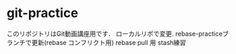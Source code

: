 # git-practice
このリポジトリはGit動画講座用です．
ローカルリポで変更. 
rebase-practiceブランチで更新(rebase コンフリクト用)
rebase pull 用
stash練習
